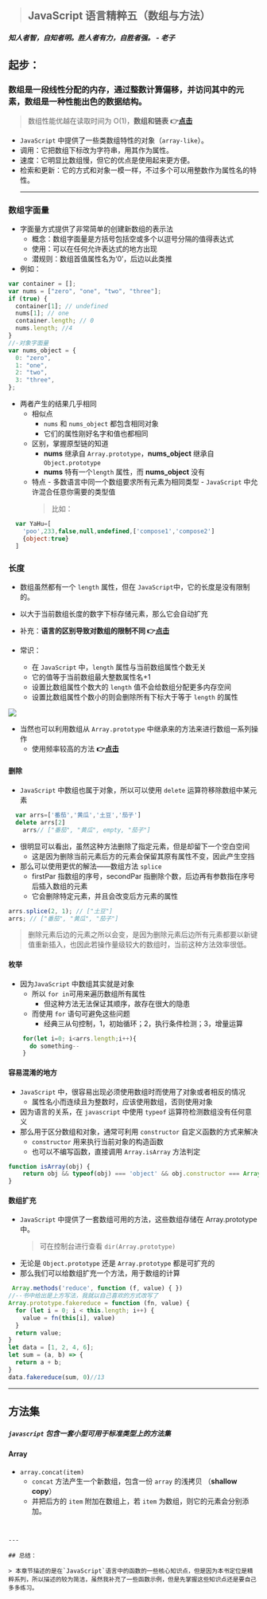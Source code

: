 > ## JavaScript 语言精粹五（数组与方法）

##### 知人者智，自知者明。胜人者有力，自胜者强。 - 老子

## 起步：

### 数组是一段线性分配的内存，通过整数计算偏移，并访问其中的元素，数组是一种性能出色的数据结构。

> 数组性能优越在读取时间为 O(1)，**数组和链表 👉[点击](https://juejin.cn/post/6869210557807853575)**

- `JavaScript` 中提供了一些类数组特性的对象（`array-like`）。
- 调用：它把数组下标改为字符串，用其作为属性。
- 速度：它明显比数组慢，但它的优点是使用起来更方便。
- 检索和更新：它的方式和对象一模一样，不过多个可以用整数作为属性名的特性。
  ***

### 数组字面量

- 字面量方式提供了非常简单的创建新数组的表示法
  - 概念：数组字面量是方括号包括空或多个以逗号分隔的值得表达式
  - 使用：可以在任何允许表达式的地方出现
  - 潜规则：数组首值属性名为‘0’，后边以此类推
- 例如：

```javascript
var container = [];
var nums = ["zero", "one", "two", "three"];
if (true) {
  container[1]; // undefined
  nums[1]; // one
  container.length; // 0
  nums.length; //4
}
//-对象字面量
var nums_object = {
  0: "zero",
  1: "one",
  2: "two",
  3: "three",
};
```

- 两者产生的结果几乎相同
  - 相似点
    - `nums` 和 `nums_object` 都包含相同对象
    - 它们的属性刚好名字和值也都相同
  - 区别，掌握原型链的知道
    - **nums** 继承自 `Array.prototype`，**nums_object** 继承自 `Object.prototype`
    - **nums** 特有一个`length` 属性，而 **nums_object** 没有
  - 特点 - 多数语言中同一个数组要求所有元素为相同类型 - `JavaScript` 中允许混合任意你需要的类型值
    > 比如：

```javascript
  var YaHu=[
    'poo',233,false,null,undefined,['compose1','compose2']
    {object:true}
  ]
```

### 长度

- 数组虽然都有一个 `length` 属性，但在 `JavaScript`中，它的长度是没有限制的。
- 以大于当前数组长度的数字下标存储元素，那么它会自动扩充
- 补充：**语言的区别导致对数组的限制不同 👉[点击](https://juejin.cn/post/6869210557807853575)**

- 常识：
  - 在 `JavaScript` 中，`length` 属性与当前数组属性个数无关
  - 它的值等于当前数组最大整数属性名+1
  - 设置比数组属性个数大的 `length` 值不会给数组分配更多内存空间
  - 设置比数组属性个数小的则会删除所有下标大于等于 `length` 的属性

![](https://p1-juejin.byteimg.com/tos-cn-i-k3u1fbpfcp/41e09f9fe4a3443a88edec8f6f00f553~tplv-k3u1fbpfcp-watermark.image)

- 当然也可以利用数组从 `Array.prototype` 中继承来的方法来进行数组一系列操作
  - 使用频率较高的方法 **👉[点击](https://www.xipengheng.cn/?cat=24)**

#### 删除

- `JavaScript` 中数组也属于对象，所以可以使用 `delete` 运算符移除数组中某元素

```JavaScript
  var arrs=['番茄','黄瓜','土豆','茄子']
  delete arrs[2]
    arrs// ["番茄", "黄瓜", empty, "茄子"]
```

- 很明显可以看出，虽然这种方法删除了指定元素，但是却留下一个空白空间
  - 这是因为删除当前元素后方的元素会保留其原有属性不变，因此产生空挡
- 那么可以使用更优的解法——数组方法 `splice`
  - firstPar 指数组的序号，secondPar 指删除个数，后边再有参数指在序号后插入数组的元素
  - 它会删除特定元素，并且会改变后方元素的属性

```javascript
arrs.splice(2, 1); // ["土豆"]
arrs; // ["番茄", "黄瓜", "茄子"]
```

> 删除元素后边的元素之所以会变，是因为删除元素后边所有元素都要以新键值重新插入，也因此若操作量级较大的数组时，当前这种方法效率很低。

#### 枚举

- 因为`JavaScript` 中数组其实就是对象
  - 所以 `for in`可用来遍历数组所有属性
    - 但这种方法无法保证其顺序，故存在很大的隐患
  - 而使用 `for` 语句可避免这些问题
    - 经典三从句控制，1，初始循环；2，执行条件检测；3，增量运算

```javascript
    for(let i=0; i<arrs.length;i++){
      do something--
    }
```

#### 容易混淆的地方

- `JavaScript` 中，很容易出现必须使用数组时而使用了对象或者相反的情况
  - 属性名小而连续且为整数时，应该使用数组，否则使用对象
- 因为语言的关系，在 `javascript` 中使用 `typeof` 运算符检测数组没有任何意义
- 那么用于区分数组和对象，通常可利用 `constructor` 自定义函数的方式来解决
  - `constructor` 用来执行当前对象的构造函数
  - 也可以不编写函数，直接调用 `Array.isArray` 方法判定

```JavaScript
function isArray(obj) {
    return obj && typeof(obj) === 'object' && obj.constructor === Array
}
```

#### 数组扩充

- `JavaScript` 中提供了一套数组可用的方法，这些数组存储在 Array.prototype 中。
  > 可在控制台进行查看 `dir(Array.prototype)`
- 无论是 `Object.prototype` 还是 `Array.prototype` 都是可扩充的
- 那么我们可以给数组扩充一个方法，用于数组的计算

```JavaScript
 Array.methods('reduce', function (f, value) { })
//--书中给出是上方写法，我就以自己喜欢的方式改写了
Array.prototype.fakereduce = function (fn, value) {
  for (let i = 0; i < this.length; i++) {
    value = fn(this[i], value)
  }
  return value;
}
let data = [1, 2, 4, 6];
let sum = (a, b) => {
  return a + b;
}
data.fakereduce(sum, 0)//13
```

---

## 方法集

##### `javascript` 包含一套小型可用于标准类型上的方法集

#### Array

- `array.concat(item)`
  - `concat` 方法产生一个新数组，包含一份 `array` 的浅拷贝 （**shallow copy**）
  - 并把后方的 `item` 附加在数组上，若 `item` 为数组，则它的元素会分别添加。

```javascript

```

```

---

## 总结：

> 本章节描述的是在`JavaScript`语言中的函数的一些核心知识点，但是因为本书定位是精粹系列，所以描述的较为简洁，虽然我补充了一些函数示例，但是先掌握这些知识点还是要自己多多练习。
```
